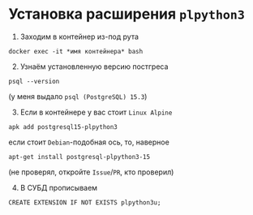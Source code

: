 # Установка расширения `plpython3`

1. Заходим в контейнер из-под рута
```
docker exec -it *имя контейнера* bash
```

2. Узнаём установленную версию постгреса
```
psql --version
```
(у меня выдало `psql (PostgreSQL) 15.3`)

3. Если в контейнере у вас стоит `Linux Alpine`
```
apk add postgresql15-plpython3
```

если стоит `Debian`-подобная ось, то, наверное
```
apt-get install postgresql-plpython3-15
```
(не проверял, откройте `Issue`/`PR`, кто проверил)

4. В СУБД прописываем
```
CREATE EXTENSION IF NOT EXISTS plpython3u;
```
